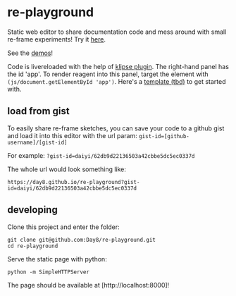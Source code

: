 # re-playground

Static web editor to share documentation code and mess around with small re-frame experiments! Try it [here](https://day8.github.io/re-playground).

See the [demos](https://day8.github.io/re-playground/demos)!

Code is livereloaded with the help of [klipse plugin](https://github.com/viebel/klipse). The right-hand panel has the id 'app'. To render reagent into this panel, target the element with `(js/document.getElementById 'app')`. Here's a [template (tbd)](https://day8.github.io/re-playground) to get started with.


## load from gist

To easily share re-frame sketches, you can save your code to a github gist and load it into this editor with the url param: `gist-id=[github-username]/[gist-id]`

For example: `?gist-id=daiyi/62db9d22136503a42cbbe5dc5ec0337d`

The whole url would look something like:

```
https://day8.github.io/re-playground?gist-id=daiyi/62db9d22136503a42cbbe5dc5ec0337d
```


## developing

Clone this project and enter the folder:

```
git clone git@github.com:Day8/re-playground.git
cd re-playground
```

Serve the static page with python:

```
python -m SimpleHTTPServer
```

The page should be available at [http://localhost:8000]!

